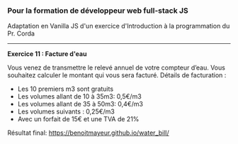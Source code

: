 ### Pour la formation de développeur web full-stack JS

Adaptation en Vanilla JS d'un exercice d'Introduction à la programmation du Pr. Corda

- - - -

**Exercice 11 : Facture d'eau**

Vous venez de transmettre le relevé annuel de votre compteur d’eau.
Vous souhaitez calculer le montant qui vous sera facturé.
Détails de facturation :
*  Les 10 premiers m3 sont gratuits
*  Les volumes allant de 10 à 35m3: 0,5€/m3
*  Les volumes allant de 35 à 50m3: 0,4€/m3
*  Les volumes suivants : 0,25€/m3
*  Avec un forfait de 15€ et une TVA de 21%

Résultat final: https://benoitmayeur.github.io/water_bill/